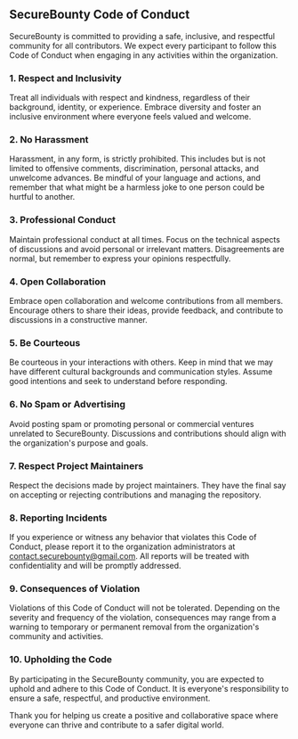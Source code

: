 ## SecureBounty Code of Conduct

SecureBounty is committed to providing a safe, inclusive, and respectful community for all contributors. We expect every participant to follow this Code of Conduct when engaging in any activities within the organization.

### 1. Respect and Inclusivity

Treat all individuals with respect and kindness, regardless of their background, identity, or experience. Embrace diversity and foster an inclusive environment where everyone feels valued and welcome.

### 2. No Harassment

Harassment, in any form, is strictly prohibited. This includes but is not limited to offensive comments, discrimination, personal attacks, and unwelcome advances. Be mindful of your language and actions, and remember that what might be a harmless joke to one person could be hurtful to another.

### 3. Professional Conduct

Maintain professional conduct at all times. Focus on the technical aspects of discussions and avoid personal or irrelevant matters. Disagreements are normal, but remember to express your opinions respectfully.

### 4. Open Collaboration

Embrace open collaboration and welcome contributions from all members. Encourage others to share their ideas, provide feedback, and contribute to discussions in a constructive manner.

### 5. Be Courteous

Be courteous in your interactions with others. Keep in mind that we may have different cultural backgrounds and communication styles. Assume good intentions and seek to understand before responding.

### 6. No Spam or Advertising

Avoid posting spam or promoting personal or commercial ventures unrelated to SecureBounty. Discussions and contributions should align with the organization's purpose and goals.

### 7. Respect Project Maintainers

Respect the decisions made by project maintainers. They have the final say on accepting or rejecting contributions and managing the repository.

### 8. Reporting Incidents

If you experience or witness any behavior that violates this Code of Conduct, please report it to the organization administrators at [contact.securebounty@gmail.com](contact.securebounty@gmail.com). All reports will be treated with confidentiality and will be promptly addressed.

### 9. Consequences of Violation

Violations of this Code of Conduct will not be tolerated. Depending on the severity and frequency of the violation, consequences may range from a warning to temporary or permanent removal from the organization's community and activities.

### 10. Upholding the Code

By participating in the SecureBounty community, you are expected to uphold and adhere to this Code of Conduct. It is everyone's responsibility to ensure a safe, respectful, and productive environment.

Thank you for helping us create a positive and collaborative space where everyone can thrive and contribute to a safer digital world.
